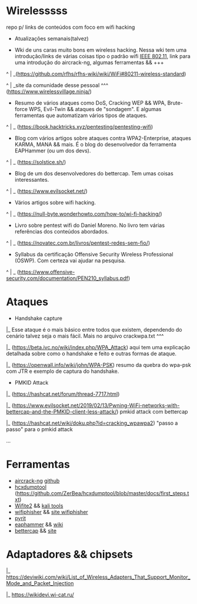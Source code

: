 # Wirelesssss 
repo p/ links de conteúdos com foco em wifi hacking
- Atualizações semanais(talvez)



- Wki de uns caras muito bons em wireless hacking. Nessa wki tem uma introdução/links de várias coisas tipo
o padrão wifi [IEEE 802.11](https://en.wikipedia.org/wiki/IEEE_802.11), link para uma introdução do aircrack-ng,
algumas ferramentas && +++

^
|
\_(https://github.com/rfhs/rfhs-wiki/wiki/WiFi#80211-wireless-standard)

^
|
\_site da comunidade desse pessoal ^^^ (https://www.wirelessvillage.ninja/)

 
 
- Resumo de vários ataques como DoS, Cracking WEP && WPA, Brute-force WPS, Evil-Twin && 
ataques de "sondagem". E algumas ferramentas que automatizam vários tipos de ataques. 

^
|
\_ (https://book.hacktricks.xyz/pentesting/pentesting-wifi)



- Blog com vários artigos sobre ataques contra WPA2-Enterprise, ataques KARMA, MANA && mais. É o blog
do desenvolvedor da ferramenta EAPHammer (ou um dos devs). 

^
|
\_ (https://solstice.sh/) 



- Blog de um dos desenvolvedores do bettercap. Tem umas coisas interessantes.

^
|
\_ (https://www.evilsocket.net/)



- Vários artigos sobre wifi hacking.

^
|
\_ (https://null-byte.wonderhowto.com/how-to/wi-fi-hacking/)



- Livro sobre pentest wifi do Daniel Moreno. No livro tem várias referências dos conteúdos abordados.

^
|
\_ (https://novatec.com.br/livros/pentest-redes-sem-fio/)



- Syllabus da certificação Offensive Security Wireless Professional (OSWP). Com certeza vai ajudar na pesquisa.

^
|
\_ (https://www.offensive-security.com/documentation/PEN210_syllabus.pdf)



# Ataques

- Handshake capture

|_ Esse ataque é o mais básico entre todos que existem, dependendo do cenário talvez seja o mais fácil.
   Mais no arquivo crackwpa.txt ^^^  
   
|_ (https://beta.ivc.no/wiki/index.php/WPA_Attack) aqui tem uma explicação detalhada sobre como o handshake e feito e outras formas de ataque.

|_ (https://openwall.info/wiki/john/WPA-PSK) resumo da quebra do wpa-psk com JTR e exemplo de captura do handshake.



- PMKID Attack

|_ (https://hashcat.net/forum/thread-7717.html) 

|_ (https://www.evilsocket.net/2019/02/13/Pwning-WiFi-networks-with-bettercap-and-the-PMKID-client-less-attack/) pmkid attack com bettercap

|_ (https://hashcat.net/wiki/doku.php?id=cracking_wpawpa2) "passo a passo" para o pmkid attack


...

# Ferramentas 

* [aircrack-ng](https://www.aircrack-ng.org/) [github](https://github.com/aircrack-ng)
* [hcxdumptool](https://github.com/ZerBea/hcxdumptool) (https://github.com/ZerBea/hcxdumptool/blob/master/docs/first_steps.txt)
* [Wifite2](https://github.com/derv82/wifite2)  &&  [kali tools](https://www.kali.org/tools/wifite/)
* [wifiphisher](https://github.com/wifiphisher/wifiphisher) && [site wifiphisher](https://wifiphisher.org/)
* [pyrit](https://github.com/JPaulMora/Pyrit)
* [eaphammer](https://github.com/s0lst1c3/eaphammer)  &&  [wiki](https://github.com/s0lst1c3/eaphammer/wiki)
* [bettercap](https://github.com/bettercap/bettercap)  &&  [site](https://www.bettercap.org/)



# Adaptadores && chipsets

|_ https://deviwiki.com/wiki/List_of_Wireless_Adapters_That_Support_Monitor_Mode_and_Packet_Injection

|_ https://wikidevi.wi-cat.ru/


